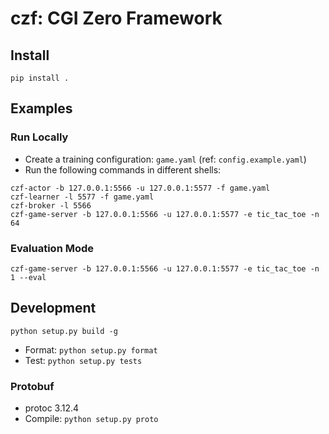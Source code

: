# czf: CGI Zero Framework

## Install

```shell
pip install .
```

## Examples

### Run Locally

- Create a training configuration: `game.yaml` (ref: `config.example.yaml`)
- Run the following commands in different shells:

```shell
czf-actor -b 127.0.0.1:5566 -u 127.0.0.1:5577 -f game.yaml
czf-learner -l 5577 -f game.yaml
czf-broker -l 5566
czf-game-server -b 127.0.0.1:5566 -u 127.0.0.1:5577 -e tic_tac_toe -n 64
```

### Evaluation Mode

```shell
czf-game-server -b 127.0.0.1:5566 -u 127.0.0.1:5577 -e tic_tac_toe -n 1 --eval
```

## Development

```shell
python setup.py build -g
```

- Format: `python setup.py format`
- Test: `python setup.py tests`

### Protobuf

- protoc 3.12.4
- Compile: `python setup.py proto`
